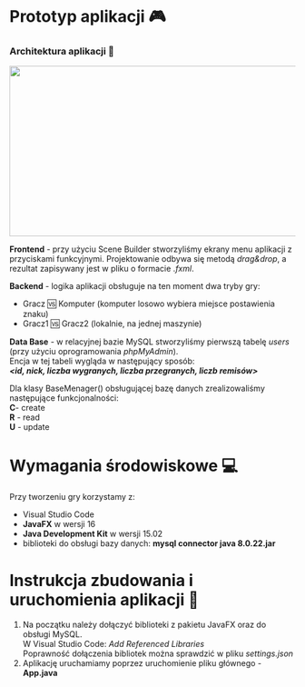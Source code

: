 # Prototyp aplikacji :video_game: 

### Architektura aplikacji :construction_worker:
<img src="https://user-images.githubusercontent.com/80155305/217678648-af1abc48-6831-4966-94b9-fc43646d7cbd.png" width="600" height="300"> 


  
  
**Frontend** - przy użyciu Scene Builder stworzyliśmy ekrany menu aplikacji z przyciskami funkcyjnymi. Projektowanie odbywa się metodą _drag&drop_, a rezultat zapisywany jest w pliku o formacie ._fxml_.  

**Backend** - logika aplikacji obsługuje na ten moment dwa tryby gry:
- Gracz :vs: Komputer (komputer losowo wybiera miejsce postawienia znaku)
- Gracz1 :vs: Gracz2 (lokalnie, na jednej maszynie)

**Data Base** - w relacyjnej bazie MySQL stworzyliśmy pierwszą tabelę _users_ (przy użyciu oprogramowania _phpMyAdmin_).  
Encja w tej tabeli wygląda w następujący sposób:  
_**<id, nick, liczba wygranych, liczba przegranych, liczb remisów>**_  

Dla klasy BaseMenager() obsługującej bazę danych zrealizowaliśmy następujące funkcjonalności:  
**C**- create  
**R** - read  
**U** - update   


# Wymagania środowiskowe :computer: 
Przy tworzeniu gry korzystamy z:
- Visual Studio Code
- **JavaFX** w wersji 16
- **Java Development Kit** w wersji 15.02  
- biblioteki do obsługi bazy danych:  **mysql connector java 8.0.22.jar**

# Instrukcja zbudowania i uruchomienia aplikacji :runner: 
1) Na początku należy dołączyć biblioteki z pakietu JavaFX oraz do obsługi MySQL.  
W Visual Studio Code: _Add Referenced Libraries_  
Poprawność dołączenia bibliotek można sprawdzić w pliku _settings.json_   
2) Aplikację uruchamiamy poprzez uruchomienie pliku głównego - **App.java**


